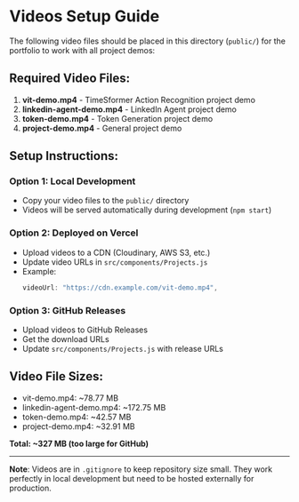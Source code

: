 # Videos Setup Guide

The following video files should be placed in this directory (`public/`) for the portfolio to work with all project demos:

## Required Video Files:

1. **vit-demo.mp4** - TimeSformer Action Recognition project demo
2. **linkedin-agent-demo.mp4** - LinkedIn Agent project demo  
3. **token-demo.mp4** - Token Generation project demo
4. **project-demo.mp4** - General project demo

## Setup Instructions:

### Option 1: Local Development
- Copy your video files to the `public/` directory
- Videos will be served automatically during development (`npm start`)

### Option 2: Deployed on Vercel
- Upload videos to a CDN (Cloudinary, AWS S3, etc.)
- Update video URLs in `src/components/Projects.js`
- Example:
  ```javascript
  videoUrl: "https://cdn.example.com/vit-demo.mp4",
  ```

### Option 3: GitHub Releases
- Upload videos to GitHub Releases
- Get the download URLs
- Update `src/components/Projects.js` with release URLs

## Video File Sizes:
- vit-demo.mp4: ~78.77 MB
- linkedin-agent-demo.mp4: ~172.75 MB
- token-demo.mp4: ~42.57 MB
- project-demo.mp4: ~32.91 MB

**Total: ~327 MB (too large for GitHub)**

---

**Note**: Videos are in `.gitignore` to keep repository size small. They work perfectly in local development but need to be hosted externally for production.
